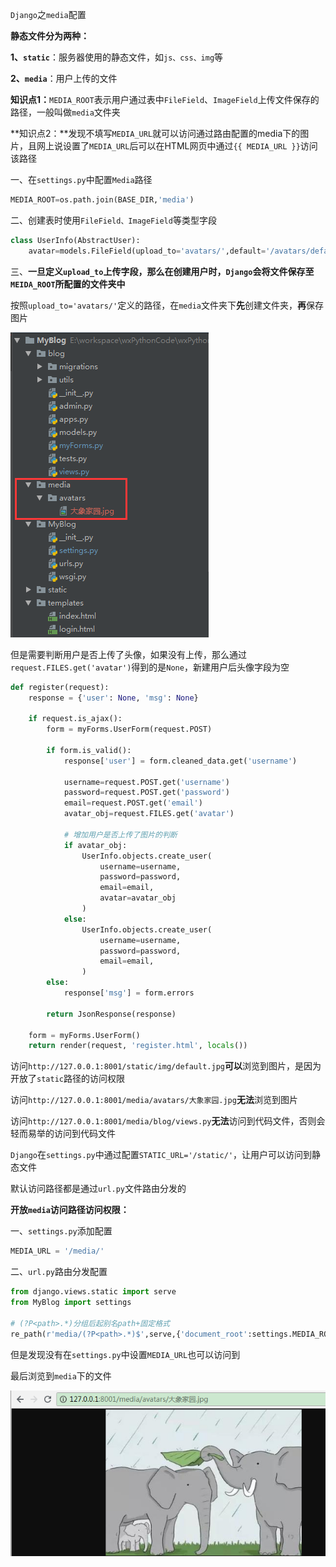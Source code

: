`Django`之`media`配置

**静态文件分为两种：**

**1、`static`**：服务器使用的静态文件，如`js、css、img`等

**2、`media`**：用户上传的文件



**知识点1：**`MEDIA_ROOT`表示用户通过表中`FileField`、`ImageField`上传文件保存的路径，一般叫做`media`文件夹

**知识点2：**发现不填写`MEDIA_URL`就可以访问通过路由配置的media下的图片，且网上说设置了`MEDIA_URL`后可以在HTML网页中通过`{{ MEDIA_URL }}`访问该路径



一、在`settings.py`中配置`Media`路径

```python
MEDIA_ROOT=os.path.join(BASE_DIR,'media')
```



二、创建表时使用`FileField、ImageField`等类型字段

```python
class UserInfo(AbstractUser):
    avatar=models.FileField(upload_to='avatars/',default='/avatars/default.png')
```



三、**一旦定义`upload_to`上传字段，那么在创建用户时，`Django`会将文件保存至`MEIDA_ROOT`所配置的文件夹中**

按照`upload_to='avatars/'`定义的路径，在`media`文件夹下**先**创建文件夹，**再**保存图片

![1544500999181](.\image\1544500999181.png)



但是需要判断用户是否上传了头像，如果没有上传，那么通过`request.FILES.get('avatar')`得到的是`None`，新建用户后头像字段为空

```python
def register(request):
    response = {'user': None, 'msg': None}

    if request.is_ajax():
        form = myForms.UserForm(request.POST)

        if form.is_valid():
            response['user'] = form.cleaned_data.get('username')

            username=request.POST.get('username')
            password=request.POST.get('password')
            email=request.POST.get('email')
            avatar_obj=request.FILES.get('avatar')
            
            # 增加用户是否上传了图片的判断
            if avatar_obj:
                UserInfo.objects.create_user(
                    username=username,
                    password=password,
                    email=email,
                    avatar=avatar_obj
                )
            else:
                UserInfo.objects.create_user(
                    username=username,
                    password=password,
                    email=email,
                )
        else:
            response['msg'] = form.errors

        return JsonResponse(response)

    form = myForms.UserForm()
    return render(request, 'register.html', locals())
```



访问`http://127.0.0.1:8001/static/img/default.jpg`**可以**浏览到图片，是因为开放了`static`路径的访问权限

访问`http://127.0.0.1:8001/media/avatars/大象家园.jpg`**无法**浏览到图片

访问`http://127.0.0.1:8001/media/blog/views.py`**无法**访问到代码文件，否则会轻而易举的访问到代码文件

`Django`在`settings.py`中通过配置`STATIC_URL='/static/'`，让用户可以访问到静态文件

默认访问路径都是通过`url.py`文件路由分发的



**开放`media`访问路径访问权限：**

一、`settings.py`添加配置

```python
MEDIA_URL = '/media/'
```



二、`url.py`路由分发配置

```python
from django.views.static import serve
from MyBlog import settings

# (?P<path>.*)分组后起别名path+固定格式
re_path(r'media/(?P<path>.*)$',serve,{'document_root':settings.MEDIA_ROOT})
```



但是发现没有在`settings.py`中设置`MEDIA_URL`也可以访问到

最后浏览到`media`下的文件

![1544510469881](.\image\1544510469881.png)